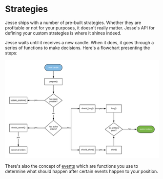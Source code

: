 # Strategies

Jesse ships with a number of pre-built strategies. Whether they are profitable or not for your purposes, it doesn't really matter. Jesse's API for defining your custom strategies is where it shines indeed.

Jesse waits until it receives a new candle. When it does, it goes through a series of functions to make decisions. Here's a flowchart presenting the steps:

![symbols](../../docs/imgs/strategy-diagram.png)

There's also the concept of [events](./events) which are functions you use to determine what should happen after certain events happen to your position.  
